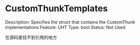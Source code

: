 # CustomThunkTemplates

Description: Specifies the struct that contains the CustomThunk implementations
Feature: UHT
Type: bool
Status: Not Used

在源码里找不到引用的地方